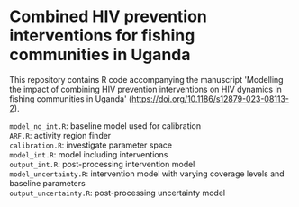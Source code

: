 # Combined HIV prevention interventions for fishing communities in Uganda
This repository contains R code accompanying the manuscript 'Modelling the impact of combining HIV prevention interventions on HIV dynamics in fishing communities in Uganda' (https://doi.org/10.1186/s12879-023-08113-2).

```model_no_int.R```: baseline model used for calibration <br/>
```ARF.R```: activity region finder <br/>
```calibration.R```: investigate parameter space <br/>
```model_int.R```: model including interventions <br/>
```output_int.R```: post-processing intervention model <br/>
```model_uncertainty.R```: intervention model with varying coverage levels and baseline parameters <br/>
```output_uncertainty.R```: post-processing uncertainty model <br/>


